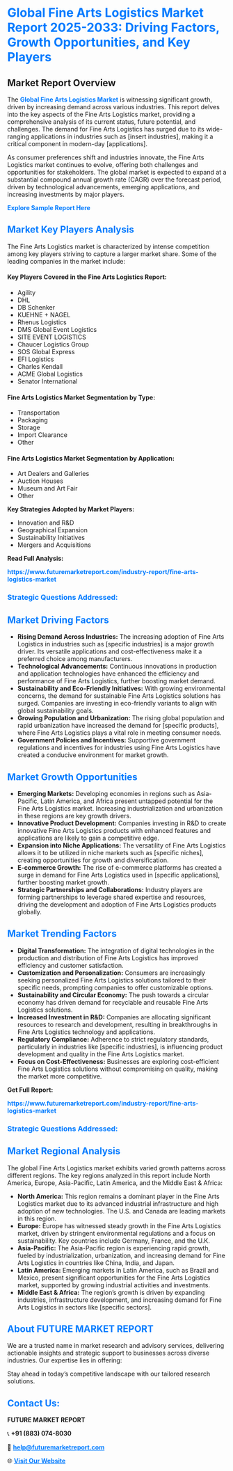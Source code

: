 <h1 style="color: #007BFF;">Global Fine Arts Logistics Market Report 2025-2033: Driving Factors, Growth Opportunities, and Key Players</h1>

<section id="overview">
<h2>Market Report Overview</h2>
<p>The <a href="https://www.futuremarketreport.com/industry-report/fine-arts-logistics-market" style="color: #007BFF; text-decoration: none;"><strong>Global Fine Arts Logistics Market</strong></a> is witnessing significant growth, driven by increasing demand across various industries. This report delves into the key aspects of the Fine Arts Logistics market, providing a comprehensive analysis of its current status, future potential, and challenges. The demand for Fine Arts Logistics has surged due to its wide-ranging applications in industries such as [insert industries], making it a critical component in modern-day [applications].</p>
<p>As consumer preferences shift and industries innovate, the Fine Arts Logistics market continues to evolve, offering both challenges and opportunities for stakeholders. The global market is expected to expand at a substantial compound annual growth rate (CAGR) over the forecast period, driven by technological advancements, emerging applications, and increasing investments by major players.</p>
</section>

<section id="overview">
<p><a href="https://www.futuremarketreport.com/request-sample/reportId=103945" style="color: #007BFF; text-decoration: none;"><strong>Explore Sample Report Here</strong></a></p>
</section>

<section id="key-players">
<h2 style="color: #007BFF;">Market Key Players Analysis</h2>
<p>The Fine Arts Logistics market is characterized by intense competition among key players striving to capture a larger market share. Some of the leading companies in the market include:</p>
<h4>Key Players Covered in the Fine Arts Logistics Report:</h4>
<ul><li>Agility</li><li>DHL</li><li>DB Schenker</li><li>KUEHNE + NAGEL</li><li>Rhenus Logistics</li><li>DMS Global Event Logistics</li><li>SITE EVENT LOGISTICS</li><li>Chaucer Logistics Group</li><li>SOS Global Express</li><li>EFI Logistics</li><li>Charles Kendall</li><li>ACME Global Logistics</li><li>Senator International</li></ul>
<h4>Fine Arts Logistics Market Segmentation by Type:</h4>
<ul><li>Transportation</li><li>Packaging</li><li>Storage</li><li>Import Clearance</li><li>Other</li></ul>

<h4>Fine Arts Logistics Market Segmentation by Application:</h4>
<ul><li>Art Dealers and Galleries</li><li>Auction Houses</li><li>Museum and Art Fair</li><li>Other</li></ul>
<p><strong>Key Strategies Adopted by Market Players:</strong></p>
<ul>
<li>Innovation and R&D</li>
<li>Geographical Expansion</li>
<li>Sustainability Initiatives</li>
<li>Mergers and Acquisitions</li>
</ul>
</section>

<section>
<p><strong>Read Full Analysis: </strong></p><a href="https://www.futuremarketreport.com/industry-report/fine-arts-logistics-market" style="color: #007BFF; text-decoration: none;"><strong>https://www.futuremarketreport.com/industry-report/fine-arts-logistics-market</strong></a>
<h3 style="color: #007BFF;">Strategic Questions Addressed:</h3>
</section>

<section id="driving-factors">
<h2 style="color: #007BFF;">Market Driving Factors</h2>
<ul>
<li><strong>Rising Demand Across Industries:</strong> The increasing adoption of Fine Arts Logistics in industries such as [specific industries] is a major growth driver. Its versatile applications and cost-effectiveness make it a preferred choice among manufacturers.</li>
<li><strong>Technological Advancements:</strong> Continuous innovations in production and application technologies have enhanced the efficiency and performance of Fine Arts Logistics, further boosting market demand.</li>
<li><strong>Sustainability and Eco-Friendly Initiatives:</strong> With growing environmental concerns, the demand for sustainable Fine Arts Logistics solutions has surged. Companies are investing in eco-friendly variants to align with global sustainability goals.</li>
<li><strong>Growing Population and Urbanization:</strong> The rising global population and rapid urbanization have increased the demand for [specific products], where Fine Arts Logistics plays a vital role in meeting consumer needs.</li>
<li><strong>Government Policies and Incentives:</strong> Supportive government regulations and incentives for industries using Fine Arts Logistics have created a conducive environment for market growth.</li>
</ul>
</section>

<section id="growth-opportunities">
<h2 style="color: #007BFF;">Market Growth Opportunities</h2>
<ul>
<li><strong>Emerging Markets:</strong> Developing economies in regions such as Asia-Pacific, Latin America, and Africa present untapped potential for the Fine Arts Logistics market. Increasing industrialization and urbanization in these regions are key growth drivers.</li>
<li><strong>Innovative Product Development:</strong> Companies investing in R&D to create innovative Fine Arts Logistics products with enhanced features and applications are likely to gain a competitive edge.</li>
<li><strong>Expansion into Niche Applications:</strong> The versatility of Fine Arts Logistics allows it to be utilized in niche markets such as [specific niches], creating opportunities for growth and diversification.</li>
<li><strong>E-commerce Growth:</strong> The rise of e-commerce platforms has created a surge in demand for Fine Arts Logistics used in [specific applications], further boosting market growth.</li>
<li><strong>Strategic Partnerships and Collaborations:</strong> Industry players are forming partnerships to leverage shared expertise and resources, driving the development and adoption of Fine Arts Logistics products globally.</li>
</ul>
</section>

<section id="trending-factors">
<h2 style="color: #007BFF;">Market Trending Factors</h2>
<ul>
<li><strong>Digital Transformation:</strong> The integration of digital technologies in the production and distribution of Fine Arts Logistics has improved efficiency and customer satisfaction.</li>
<li><strong>Customization and Personalization:</strong> Consumers are increasingly seeking personalized Fine Arts Logistics solutions tailored to their specific needs, prompting companies to offer customizable options.</li>
<li><strong>Sustainability and Circular Economy:</strong> The push towards a circular economy has driven demand for recyclable and reusable Fine Arts Logistics solutions.</li>
<li><strong>Increased Investment in R&D:</strong> Companies are allocating significant resources to research and development, resulting in breakthroughs in Fine Arts Logistics technology and applications.</li>
<li><strong>Regulatory Compliance:</strong> Adherence to strict regulatory standards, particularly in industries like [specific industries], is influencing product development and quality in the Fine Arts Logistics market.</li>
<li><strong>Focus on Cost-Effectiveness:</strong> Businesses are exploring cost-efficient Fine Arts Logistics solutions without compromising on quality, making the market more competitive.</li>
</ul>
</section>

<section>
<p><strong>Get Full Report: </strong></p><a href="https://www.futuremarketreport.com/industry-report/fine-arts-logistics-market" style="color: #007BFF; text-decoration: none;"><strong>https://www.futuremarketreport.com/industry-report/fine-arts-logistics-market</strong></a>
<h3 style="color: #007BFF;">Strategic Questions Addressed:</h3>
</section>


<section id="regional-analysis">
<h2 style="color: #007BFF;">Market Regional Analysis</h2>
<p>The global Fine Arts Logistics market exhibits varied growth patterns across different regions. The key regions analyzed in this report include North America, Europe, Asia-Pacific, Latin America, and the Middle East & Africa:</p>
<ul>
<li><strong>North America:</strong> This region remains a dominant player in the Fine Arts Logistics market due to its advanced industrial infrastructure and high adoption of new technologies. The U.S. and Canada are leading markets in this region.</li>
<li><strong>Europe:</strong> Europe has witnessed steady growth in the Fine Arts Logistics market, driven by stringent environmental regulations and a focus on sustainability. Key countries include Germany, France, and the U.K.</li>
<li><strong>Asia-Pacific:</strong> The Asia-Pacific region is experiencing rapid growth, fueled by industrialization, urbanization, and increasing demand for Fine Arts Logistics in countries like China, India, and Japan.</li>
<li><strong>Latin America:</strong> Emerging markets in Latin America, such as Brazil and Mexico, present significant opportunities for the Fine Arts Logistics market, supported by growing industrial activities and investments.</li>
<li><strong>Middle East & Africa:</strong> The region’s growth is driven by expanding industries, infrastructure development, and increasing demand for Fine Arts Logistics in sectors like [specific sectors].</li>
</ul>
</section>

<footer>
<h2 style="color: #007BFF;">About FUTURE MARKET REPORT</h2>
<p>We are a trusted name in market research and advisory services, delivering actionable insights and strategic support to businesses across diverse industries. Our expertise lies in offering:</p>

<p>Stay ahead in today’s competitive landscape with our tailored research solutions.</p>

<h2 style="color: #007BFF;">Contact Us:</h2>
<p><strong>FUTURE MARKET REPORT</strong></p>
<p>📞 <strong>+91 (883) 074-8030</strong></p>
<p>📧 <strong><a href="mailto:help@futuremarketreport.com" style="color: #007BFF;">help@futuremarketreport.com</a></strong></p>
<p>🌐 <strong><a href="https://www.futuremarketreport.com/" style="color: #007BFF;">Visit Our Website</a></strong></p>
</footer>